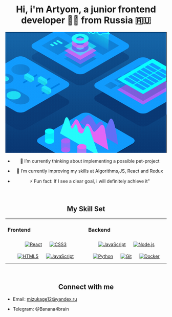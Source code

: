 <div align="center">
  <h1>
    Hi, i'm Artyom, a junior frontend developer 👨‍💻 from Russia 🇷🇺
  </h1>
</div> 

<div align = "center">
<img src = "https://github.com/AnzenFroud/AnzenFroud/blob/main/348fd50a7ecf60dbe406f00723ed52f4.gif" style="width:100% margin-right:10px;">
    
- 🔭 I’m currently thinking about implementing a possible pet-project  
  

- 🌱  I’m currently improving my skills at Algorithms,JS, React and Redux  
  

- ⚡ Fun fact: If I see a clear goal, i will definitely achieve it"  
 
  
</div> 
 


<br/>  

<h2 align = "center"> My Skill Set  </h2>
<div align = "center">
<table><tr><td valign="top" width="50%">


### Frontend  
<div align="center">  
<a href="https://reactjs.org/" target="_blank"><img style="margin: 10px" src="https://profilinator.rishav.dev/skills-assets/react-original-wordmark.svg" alt="React" height="50" /></a>  
<a href="https://www.w3schools.com/css/" target="_blank"><img style="margin: 10px" src="https://profilinator.rishav.dev/skills-assets/css3-original-wordmark.svg" alt="CSS3" height="50" /></a>  
<a href="https://en.wikipedia.org/wiki/HTML5" target="_blank"><img style="margin: 10px" src="https://profilinator.rishav.dev/skills-assets/html5-original-wordmark.svg" alt="HTML5" height="50" /></a>  
<a href="https://www.javascript.com/" target="_blank"><img style="margin: 10px" src="https://profilinator.rishav.dev/skills-assets/javascript-original.svg" alt="JavaScript" height="50" /></a>  
</div>

</td><td valign="top" width="50%">



### Backend  
<div align="center">  
<a href="https://www.javascript.com/" target="_blank"><img style="margin: 10px" src="https://profilinator.rishav.dev/skills-assets/javascript-original.svg" alt="JavaScript" height="50" /></a>  
<a href="https://nodejs.org/" target="_blank"><img style="margin: 10px" src="https://profilinator.rishav.dev/skills-assets/nodejs-original-wordmark.svg" alt="Node.js" height="50" /></a>  
<a href="https://www.python.org/" target="_blank"><img style="margin: 10px" src="https://profilinator.rishav.dev/skills-assets/python-original.svg" alt="Python" height="50" /></a>  
<a href="https://github.com/" target="_blank"><img style="margin: 10px" src="https://profilinator.rishav.dev/skills-assets/git-scm-icon.svg" alt="Git" height="50" /></a> 
<a href="https://www.docker.com/" target="_blank"><img style="margin: 10px" src="https://profilinator.rishav.dev/skills-assets/docker-original-wordmark.svg" alt="Docker" height="50" /></a>  
</div>


</table>  

<br/>  
</div>

<h2 align = "center"> Connect with me  </h2>

- Email: mizukage12@yandex.ru
  
- Telegram: @Banana4brain  

<br/>  

<!--
<h2 align = "center"> Github Stats  </h2>
<img src="https://github-readme-stats.vercel.app/api?username=AnzenFroud&show_icons=true&count_private=true&hide_border=true" align="left" style="width: 100%" />  

<br/> 
-->
